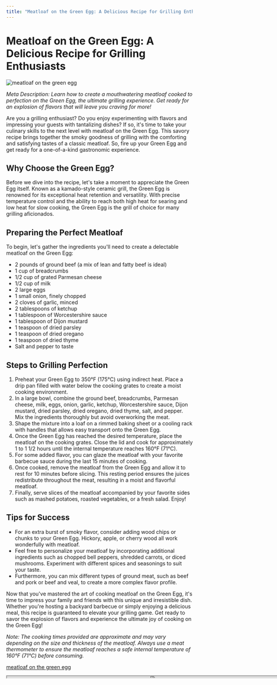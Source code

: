 ```yaml
---
title: "Meatloaf on the Green Egg: A Delicious Recipe for Grilling Enthusiasts"
---
```

# Meatloaf on the Green Egg: A Delicious Recipe for Grilling Enthusiasts


![meatloaf on the green egg](https://images.unsplash.com/photo-1525351549016-1ddd272c8315?ixid=M3w0ODkxMTF8MHwxfHNlYXJjaHwxfHxtZWF0bG9hZiUyMG9uJTIwdGhlJTIwZ3JlZW4lMjBlZ2d8ZW58MHx8fHwxNjkyODAzNTQzfDA&ixlib=rb-4.0.3&w=512&fit=max)

*Meta Description: Learn how to create a mouthwatering meatloaf cooked to perfection on the Green Egg, the ultimate grilling experience. Get ready for an explosion of flavors that will leave you craving for more!*

Are you a grilling enthusiast? Do you enjoy experimenting with flavors and impressing your guests with tantalizing dishes? If so, it's time to take your culinary skills to the next level with meatloaf on the Green Egg. This savory recipe brings together the smoky goodness of grilling with the comforting and satisfying tastes of a classic meatloaf. So, fire up your Green Egg and get ready for a one-of-a-kind gastronomic experience.

## Why Choose the Green Egg?

Before we dive into the recipe, let's take a moment to appreciate the Green Egg itself. Known as a kamado-style ceramic grill, the Green Egg is renowned for its exceptional heat retention and versatility. With precise temperature control and the ability to reach both high heat for searing and low heat for slow cooking, the Green Egg is the grill of choice for many grilling aficionados.

## Preparing the Perfect Meatloaf

To begin, let's gather the ingredients you'll need to create a delectable meatloaf on the Green Egg:

- 2 pounds of ground beef (a mix of lean and fatty beef is ideal)
- 1 cup of breadcrumbs
- 1/2 cup of grated Parmesan cheese
- 1/2 cup of milk
- 2 large eggs
- 1 small onion, finely chopped
- 2 cloves of garlic, minced
- 2 tablespoons of ketchup
- 1 tablespoon of Worcestershire sauce
- 1 tablespoon of Dijon mustard
- 1 teaspoon of dried parsley
- 1 teaspoon of dried oregano
- 1 teaspoon of dried thyme
- Salt and pepper to taste

## Steps to Grilling Perfection

1. Preheat your Green Egg to 350°F (175°C) using indirect heat. Place a drip pan filled with water below the cooking grates to create a moist cooking environment.
2. In a large bowl, combine the ground beef, breadcrumbs, Parmesan cheese, milk, eggs, onion, garlic, ketchup, Worcestershire sauce, Dijon mustard, dried parsley, dried oregano, dried thyme, salt, and pepper. Mix the ingredients thoroughly but avoid overworking the meat.
3. Shape the mixture into a loaf on a rimmed baking sheet or a cooling rack with handles that allows easy transport onto the Green Egg.
4. Once the Green Egg has reached the desired temperature, place the meatloaf on the cooking grates. Close the lid and cook for approximately 1 to 1 1/2 hours until the internal temperature reaches 160°F (71°C).
5. For some added flavor, you can glaze the meatloaf with your favorite barbecue sauce during the last 15 minutes of cooking.
6. Once cooked, remove the meatloaf from the Green Egg and allow it to rest for 10 minutes before slicing. This resting period ensures the juices redistribute throughout the meat, resulting in a moist and flavorful meatloaf.
7. Finally, serve slices of the meatloaf accompanied by your favorite sides such as mashed potatoes, roasted vegetables, or a fresh salad. Enjoy!

## Tips for Success

- For an extra burst of smoky flavor, consider adding wood chips or chunks to your Green Egg. Hickory, apple, or cherry wood all work wonderfully with meatloaf.
- Feel free to personalize your meatloaf by incorporating additional ingredients such as chopped bell peppers, shredded carrots, or diced mushrooms. Experiment with different spices and seasonings to suit your taste.
- Furthermore, you can mix different types of ground meat, such as beef and pork or beef and veal, to create a more complex flavor profile.

Now that you've mastered the art of cooking meatloaf on the Green Egg, it's time to impress your family and friends with this unique and irresistible dish. Whether you're hosting a backyard barbecue or simply enjoying a delicious meal, this recipe is guaranteed to elevate your grilling game. Get ready to savor the explosion of flavors and experience the ultimate joy of cooking on the Green Egg!

*Note: The cooking times provided are approximate and may vary depending on the size and thickness of the meatloaf. Always use a meat thermometer to ensure the meatloaf reaches a safe internal temperature of 160°F (71°C) before consuming.*

[meatloaf on the green egg](https://foxheightspubandgrill.com/post/meatloaf-on-the-green-egg)

<iframe src='https://foxheightspubandgrill.com/post/meatloaf-on-the-green-egg' width='800' height='5'></iframe>
